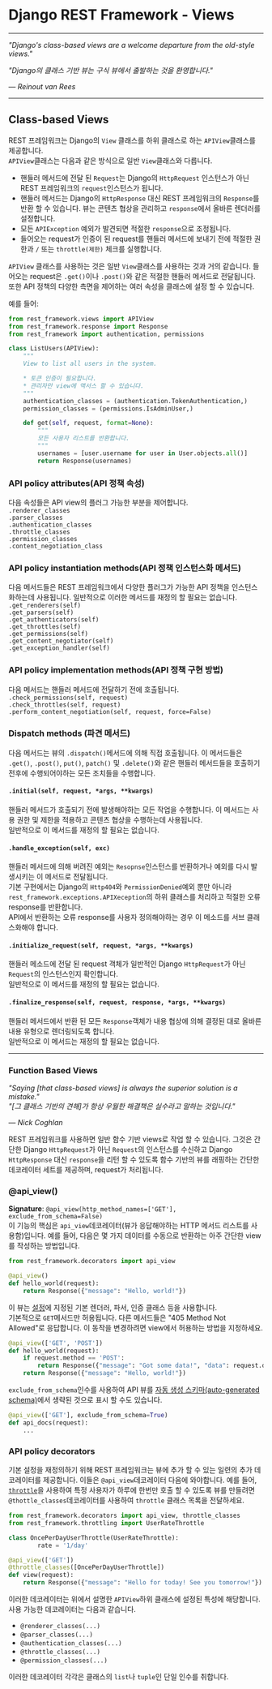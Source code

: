 # Django REST Framework - Views

--- 

_"Django's class-based views are a welcome departure from the old-style views."_  

_"Django의 클래스 기반 뷰는 구식 뷰에서 출발하는 것을 환영합니다."_  

_— Reinout van Rees_

---

## Class-based Views
REST 프레임워크는 Django의 `View` 클래스를 하위 클래스로 하는 `APIView`클래스를 제공합니다.  
`APIView`클래스는 다음과 같은 방식으로 일반 `View`클래스와 다릅니다.

- 핸들러 메서드에 전달 된 `Request`는 Django의 `HttpRequest` 인스턴스가 아닌 REST 프레임워크의 `request`인스턴스가 됩니다.
- 핸들러 메서드는 Django의 `HttpResponse` 대신 REST 프레임워크의 `Response`를 반환 할 수 있습니다. 뷰는 콘텐츠 협상을 관리하고 `response`에서 올바른 렌더러를 설정합니다.
- 모든 `APIException` 예외가 발견되면 적절한 `response`으로 조정됩니다.
- 들어오는 request가 인증이 된 request를 핸들러 메서드에 보내기 전에 적절한 권한과 `/` 또는 `throttle(제한)` 체크를 실행합니다.

`APIView` 클래스를 사용하는 것은 일반 `View`클래스를 사용하는 것과 거의 같습니다. 들어오는 request은 `.get()`이나 `.post()`와 같은 적절한 핸들러 메서드로 전달됩니다. 또한 API 정책의 다양한 측면을 제어하는 여러 속성을 클래스에 설정 할 수 있습니다.

예를 들어:

```python
from rest_framework.views import APIView
from rest_framework.response import Response
from rest_framework import authentication, permissions

class ListUsers(APIView):
    """
    View to list all users in the system.

    * 토큰 인증이 필요합니다.
    * 관리자만 view에 액서스 할 수 있습니다.
    """
    authentication_classes = (authentication.TokenAuthentication,)
    permission_classes = (permissions.IsAdminUser,)

    def get(self, request, format=None):
        """
        모든 사용자 리스트를 반환합니다.
        """
        usernames = [user.username for user in User.objects.all()]
        return Response(usernames)
```

### API policy attributes(API 정책 속성)
다음 속성들은 API view의 플러그 가능한 부분을 제어합니다.  
`.renderer_classes`  
`.parser_classes`  
`.authentication_classes`  
`.throttle_classes`  
`.permission_classes`  
`.content_negotiation_class`  

### API policy instantiation methods(API 정책 인스턴스화 메서드)
다음 메서드들은 REST 프레임워크에서 다양한 플러그가 가능한 API 정책을 인스턴스화하는데 사용됩니다. 일반적으로 이러한 메서드를 재정의 할 필요는 없습니다.  
`.get_renderers(self)`  
`.get_parsers(self)`  
`.get_authenticators(self)`  
`.get_throttles(self)`  
`.get_permissions(self)`  
`.get_content_negotiator(self)`  
`.get_exception_handler(self)`  

### API policy implementation methods(API 정책 구현 방법)
다음 메서드는 핸들러 메서드에 전달하기 전에 호출됩니다.  
`.check_permissions(self, request)`  
`.check_throttles(self, request)`  
`.perform_content_negotiation(self, request, force=False)`  

### Dispatch methods (파견 메서드)
다음 메서드는 뷰의 `.dispatch()`메서드에 의해 직접 호출됩니다. 이 메서드들은 `.get()`, `.post()`, `put()`, `patch()` 및 `.delete()`와 같은 핸들러 메서드들을 호출하기 전후에 수행되어야하는 모든 조치들을 수행합니다.  

#### `.initial(self, request, *args, **kwargs)`
핸들러 메서드가 호출되기 전에 발생해야하는 모든 작업을 수행합니다. 이 메서드는 사용 권한 및 제한을 적용하고 콘텐츠 협상을 수행하는데 사용됩니다.  
일반적으로 이 메서드를 재정의 할 필요는 없습니다.

#### `.handle_exception(self, exc)`
핸들러 메서드에 의해 버려진 예외는 `Resopnse`인스턴스를 반환하거나 예외를 다시 발생시키는 이 메서드로 전달됩니다.  
기본 구현에서는 Django의 `Http404`와 `PermissionDenied`예외 뿐만 아니라 `rest_framework.exceptions.APIXeception`의 하위 클래스를 처리하고 적절한 오류 response를 반환합니다.  
API에서 반환하는 오류 response를 사용자 정의해야하는 경우 이 메소드를 서브 클래스화해야 합니다.

#### `.initialize_request(self, request, *args, **kwargs)`
핸들러 메소드에 전달 된 request 객체가 일반적인 Django `HttpRequest`가 아닌 `Request`의 인스턴스인지 확인합니다.  
일반적으로 이 메서드를 재정의 할 필요는 없습니다.  

#### `.finalize_response(self, request, response, *args, **kwargs)`
핸들러 메서드에서 반환 된 모든 `Response`객체가 내용 협상에 의해 결정된 대로 올바른 내용 유형으로 렌더링되도록 합니다.  
일반적으로 이 메서드는 재정의 할 필요는 없습니다.

---

### Function Based Views
_"Saying [that class-based views] is always the superior solution is a mistake."_  
_"[그 클래스 기반의 견해]가 항상 우월한 해결책은 실수라고 말하는 것입니다."_  

_— Nick Coghlan_  

REST 프레임워크를 사용하면 일반 함수 기반 views로 작업 할 수 있습니다. 그것은 간단한 Django `HttpRequest`가 아닌 `Request`의 인스턴스를 수신하고 Django `HttpResponse` 대신 `response`을 리턴 할 수 있도록 함수 기반의 뷰를 래핑하는 간단한 데코레이터 세트를 제공하며, request가 처리됩니다.  

### @api_view()
**Signature**: `@api_view(http_method_names=['GET'], exclude_from_schema=False)`  
이 기능의 핵심은 `api_view`데코레이터(뷰가 응답해야하는 HTTP 메서드 리스트를 사용함)입니다. 예를 들어, 다음은 몇 가지 데이터를 수동으로 반환하는 아주 간단한 view를 작성하는 방법입니다.

```python
from rest_framework.decorators import api_view

@api_view()
def hello_world(request):
    return Response({"message": "Hello, world!"})
```
이 뷰는 [설정](http://www.django-rest-framework.org/api-guide/settings/)에 지정된 기본 렌더러, 파서, 인증 클래스 등을 사용합니다.  
기본적으로 `GET`메서드만 허용됩니다. 다른 메서드들은 "405 Method Not Allowed"로 응답합니다. 이 동작을 변경하려면 view에서 허용하는 방법을 지정하세요.

```python
@api_view(['GET', 'POST'])
def hello_world(request):
    if request.method == 'POST':
        return Response({"message": "Got some data!", "data": request.data})
    return Response({"message": "Hello, world!"})
```
`exclude_from_schema`인수를 사용하여 API 뷰를 [자동 생성 스키마(auto-generated schema)](http://www.django-rest-framework.org/api-guide/schemas/)에서 생략된 것으로 표시 할 수도 있습니다.

```python
@api_view(['GET'], exclude_from_schema=True)
def api_docs(request):
    ...
```

### API policy decorators
기본 설정을 재정의하기 위해 REST 프레임워크는 뷰에 추가 할 수 있는 일련의 추가 데코레이터를 제공합니다. 이들은 `@api_view`데코레이터 다음에 와야합니다. 예를 들어, [`throttle`](http://www.django-rest-framework.org/api-guide/throttling/)을 사용하여 특정 사용자가 하루에 한번만 호출 할 수 있도록 뷰를 만들려면 `@thottle_classes`데코레이터를 사용하여 `throttle` 클래스 목록을 전달하세요.

```python
from rest_framework.decorators import api_view, throttle_classes
from rest_framework.throttling import UserRateThrottle

class OncePerDayUserThrottle(UserRateThrottle):
        rate = '1/day'

@api_view(['GET'])
@throttle_classes([OncePerDayUserThrottle])
def view(request):
    return Response({"message": "Hello for today! See you tomorrow!"})
```
이러한 데코레이터는 위에서 설명한 `APIView`하위 클래스에 설정된 특성에 해당합니다. 사용 가능한 데코레이터는 다음과 같습니다.  

- `@renderer_classes(...)`
- `@parser_classes(...)`
- `@authentication_classes(...)`
- `@throttle_classes(...)`
- `@permission_classes(...)` 
 
이러한 데코레이터 각각은 클래스의 `list`나 `tuple`인 단일 인수를 취합니다.



































